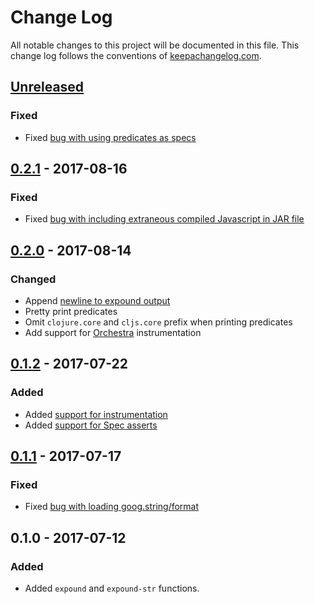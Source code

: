 # Change Log
All notable changes to this project will be documented in this file. This change log follows the conventions of [keepachangelog.com](http://keepachangelog.com/).

## [Unreleased]

### Fixed
- Fixed [bug with using predicates as specs](https://github.com/bhb/expound/issues/20)


## [0.2.1] - 2017-08-16

### Fixed
- Fixed [bug with including extraneous compiled Javascript in JAR file](https://github.com/bhb/expound/issues/16)

## [0.2.0] - 2017-08-14

### Changed
- Append [newline to expound output](https://github.com/bhb/expound/issues/8)
- Pretty print predicates
- Omit `clojure.core` and `cljs.core` prefix when printing predicates
- Add support for [Orchestra](https://github.com/jeaye/orchestra) instrumentation

## [0.1.2] - 2017-07-22

### Added
- Added [support for instrumentation](https://github.com/bhb/expound/issues/4)
- Added [support for Spec asserts](https://github.com/bhb/expound/issues/5)

## [0.1.1] - 2017-07-17

### Fixed
- Fixed [bug with loading goog.string/format](https://github.com/bhb/expound/issues/3)

## 0.1.0 - 2017-07-12

### Added
- Added `expound` and `expound-str` functions.

[Unreleased]: https://github.com/bhb/expound/compare/v0.1.1...HEAD
[0.1.1]: https://github.com/bhb/expound/compare/v0.1.0...v0.1.1
[0.1.2]: https://github.com/bhb/expound/compare/v0.1.1...v0.1.2
[0.2.0]: https://github.com/bhb/expound/compare/v0.1.2...v0.2.0
[0.2.1]: https://github.com/bhb/expound/compare/v0.2.0...v0.2.1

